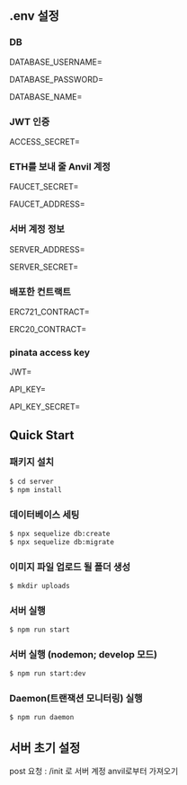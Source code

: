 ## .env 설정

### DB

DATABASE_USERNAME=

DATABASE_PASSWORD=

DATABASE_NAME=

### JWT 인증

ACCESS_SECRET=

### ETH를 보내 줄 Anvil 계정

FAUCET_SECRET=

FAUCET_ADDRESS=

### 서버 계정 정보

SERVER_ADDRESS=

SERVER_SECRET=

### 배포한 컨트랙트

ERC721_CONTRACT=

ERC20_CONTRACT=

### pinata access key

JWT=

API_KEY=

API_KEY_SECRET=

## Quick Start

### 패키지 설치

```bash
$ cd server
$ npm install
```

### 데이터베이스 세팅

```bash
$ npx sequelize db:create
$ npx sequelize db:migrate
```

### 이미지 파일 업로드 될 폴더 생성

```bash
$ mkdir uploads
```

### 서버 실행

```bash
$ npm run start
```

### 서버 실행 (nodemon; develop 모드)

```bash
$ npm run start:dev
```

### Daemon(트랜잭션 모니터링) 실행

```bash
$ npm run daemon
```

## 서버 초기 설정

post 요청 : /init 로 서버 계정 anvil로부터 가져오기

